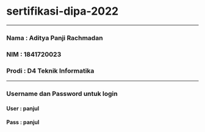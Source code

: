 # sertifikasi-dipa-2022
---------
### Nama : Aditya Panji Rachmadan
### NIM : 1841720023
### Prodi : D4 Teknik Informatika
---------
### Username dan Password untuk login
#### User : panjul
#### Pass : panjul
